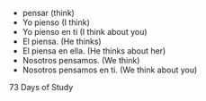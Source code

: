 * pensar (think)
* Yo pienso (I think)
* Yo pienso en ti (I think about you)
* El piensa. (He thinks)
* El piensa en ella. (He thinks about her)
* Nosotros pensamos. (We think)
* Nosotros pensamos en ti. (We think about you)

73 Days of Study 
